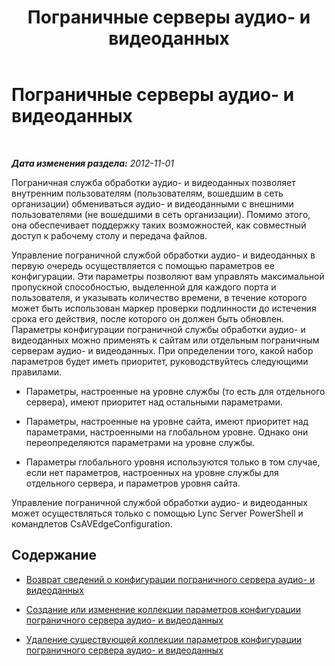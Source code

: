 ﻿---
title: Пограничные серверы аудио- и видеоданных
TOCTitle: Пограничные серверы аудио- и видеоданных
ms:assetid: b0cc538b-77eb-47fb-be82-5ab0631c6219
ms:mtpsurl: https://technet.microsoft.com/ru-ru/library/JJ721852(v=OCS.15)
ms:contentKeyID: 49888147
ms.date: 05/19/2016
mtps_version: v=OCS.15
ms.translationtype: HT
---

# Пограничные серверы аудио- и видеоданных

 

_**Дата изменения раздела:** 2012-11-01_

Пограничная служба обработки аудио- и видеоданных позволяет внутренним пользователям (пользователям, вошедшим в сеть организации) обмениваться аудио- и видеоданными с внешними пользователями (не вошедшими в сеть организации). Помимо этого, она обеспечивает поддержку таких возможностей, как совместный доступ к рабочему столу и передача файлов.

Управление пограничной службой обработки аудио- и видеоданных в первую очередь осуществляется с помощью параметров ее конфигурации. Эти параметры позволяют вам управлять максимальной пропускной способностью, выделенной для каждого порта и пользователя, и указывать количество времени, в течение которого может быть использован маркер проверки подлинности до истечения срока его действия, после которого он должен быть обновлен. Параметры конфигурации пограничной службы обработки аудио- и видеоданных можно применять к сайтам или отдельным пограничным серверам аудио- и видеоданных. При определении того, какой набор параметров будет иметь приоритет, руководствуйтесь следующими правилами.

  - Параметры, настроенные на уровне службы (то есть для отдельного сервера), имеют приоритет над остальными параметрами.

  - Параметры, настроенные на уровне сайта, имеют приоритет над параметрами, настроенными на глобальном уровне. Однако они переопределяются параметрами на уровне службы.

  - Параметры глобального уровня используются только в том случае, если нет параметров, настроенных на уровне службы для отдельного сервера, и параметров уровня сайта.

Управление пограничной службой обработки аудио- и видеоданных может осуществляться только с помощью Lync Server PowerShell и командлетов CsAVEdgeConfiguration.

## Содержание

  - [Возврат сведений о конфигурации пограничного сервера аудио- и видеоданных](lync-server-2013-return-a-v-edge-server-configuration-information.md)

  - [Создание или изменение коллекции параметров конфигурации пограничного сервера аудио- и видеоданных](lync-server-2013-create-or-modify-a-collection-of-a-v-edge-server-configuration-settings.md)

  - [Удаление существующей коллекции параметров конфигурации пограничного сервера аудио- и видеоданных](lync-server-2013-delete-an-existing-collection-of-a-v-edge-server-configuration-settings.md)


